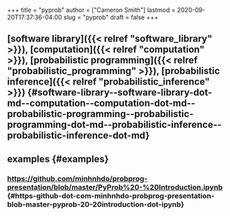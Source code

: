 +++
title = "pyprob"
author = ["Cameron Smith"]
lastmod = 2020-09-20T17:37:36-04:00
slug = "pyprob"
draft = false
+++

## [software library]({{< relref "software_library" >}}), [computation]({{< relref "computation" >}}), [probabilistic programming]({{< relref "probabilistic_programming" >}}), [probabilistic inference]({{< relref "probabilistic_inference" >}}) {#software-library--software-library-dot-md--computation--computation-dot-md--probabilistic-programming--probabilistic-programming-dot-md--probabilistic-inference--probabilistic-inference-dot-md}


## examples {#examples}


### <https://github.com/minhnhdo/probprog-presentation/blob/master/PyProb%20-%20Introduction.ipynb> {#https-github-dot-com-minhnhdo-probprog-presentation-blob-master-pyprob-20-20introduction-dot-ipynb}
